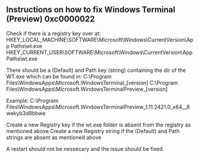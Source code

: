 ## Instructions on how to fix Windows Terminal (Preview) 0xc0000022

Check if there is a registry key over at:
HKEY_LOCAL_MACHINE\SOFTWARE\Microsoft\Windows\CurrentVersion\App Paths\wt.exe
HKEY_CURRENT_USER\SOFTWARE\Microsoft\Windows\CurrentVersion\App Paths\wt.exe

There should be a (Default) and Path key (string) containing the dir of the WT.exe which can be found in:
C:\Program Files\WindowsApps\Microsoft.WindowsTerminal_[version]
C:\Program Files\WindowsApps\Microsoft.WindowsTerminalPreview_[version]

Example: C:\Program Files\WindowsApps\Microsoft.WindowsTerminalPreview_1.11.2421.0_x64__8wekyb3d8bbwe

Create a new Registry key if the wt.exe folder is absent from the registry as mentioned above
Create a new Registry string if the (Default) and Path strings are absent as mentioned above

A restart should not be nessecary and the issue should be fixed.
